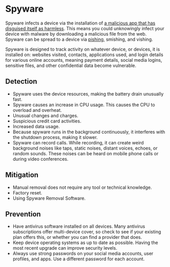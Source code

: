 # Spyware

Spyware infects a device via the installation of [a malicious app that has disguised itself as harmless](squatting.md). This means you could unknowingly infect your device with malware by downloading a malicious file from the web. Spyware can be spread to a device via [pishing](phishing.md), smishing, and vishing.

Spyware is designed to track activity on whatever device, or devices, it is installed on: websites visited, contacts, applications used, and login details for various online accounts, meaning payment details, social media logins, sensitive files, and other confidential data become vulnerable.

## Detection

* Spyware uses the device resources, making the battery drain unusually fast.
* Spyware causes an increase in CPU usage. This causes the CPU to overload and overheat.
* Unusual changes and charges.
* Suspicious credit card activities.
* Increased data usage.
* Because spyware runs in the background continuously, it interferes with the shutdown process, making it slower. 
* Spyware can record calls. While recording, it can create weird background noises like taps, static noises, distant voices, echoes, or random sounds. These noises can be heard on mobile phone calls or during video conferences.

## Mitigation

* Manual removal does not require any tool or technical knowledge.
* Factory reset.
* Using Spyware Removal Software.

## Prevention

* Have antivirus software installed on all devices. Many antivirus subscriptions offer multi-device cover, so check to see if your existing plan offers this, or whether you can find a provider that does. 
* Keep device operating systems as up to date as possible. Having the most recent upgrade can improve security levels. 
* Always use strong passwords on your social media accounts, user profiles, and apps. Use a different password for each account.

